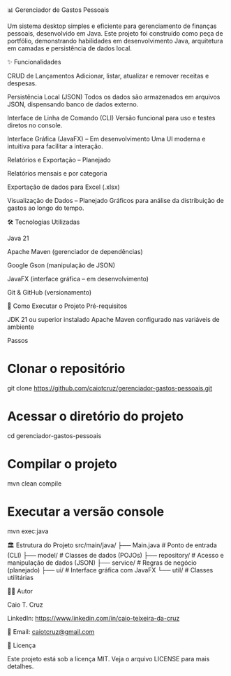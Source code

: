 📊 Gerenciador de Gastos Pessoais

Um sistema desktop simples e eficiente para gerenciamento de finanças pessoais, desenvolvido em Java.
Este projeto foi construído como peça de portfólio, demonstrando habilidades em desenvolvimento Java, arquitetura em camadas e persistência de dados local.

✨ Funcionalidades

CRUD de Lançamentos
Adicionar, listar, atualizar e remover receitas e despesas.

Persistência Local (JSON)
Todos os dados são armazenados em arquivos JSON, dispensando banco de dados externo.

Interface de Linha de Comando (CLI)
Versão funcional para uso e testes diretos no console.

Interface Gráfica (JavaFX) – Em desenvolvimento
Uma UI moderna e intuitiva para facilitar a interação.

Relatórios e Exportação – Planejado

Relatórios mensais e por categoria

Exportação de dados para Excel (.xlsx)

Visualização de Dados – Planejado
Gráficos para análise da distribuição de gastos ao longo do tempo.

🛠️ Tecnologias Utilizadas

Java 21

Apache Maven (gerenciador de dependências)

Google Gson (manipulação de JSON)

JavaFX (interface gráfica – em desenvolvimento)

Git & GitHub (versionamento)

🚀 Como Executar o Projeto
Pré-requisitos

JDK 21 ou superior instalado
Apache Maven configurado nas variáveis de ambiente

Passos
# Clonar o repositório
git clone https://github.com/caiotcruz/gerenciador-gastos-pessoais.git

# Acessar o diretório do projeto
cd gerenciador-gastos-pessoais

# Compilar o projeto
mvn clean compile

# Executar a versão console
mvn exec:java


🏛️ Estrutura do Projeto
src/main/java/
├── Main.java          # Ponto de entrada (CLI)
├── model/             # Classes de dados (POJOs)
├── repository/        # Acesso e manipulação de dados (JSON)
├── service/           # Regras de negócio (planejado)
├── ui/                # Interface gráfica com JavaFX
└── util/              # Classes utilitárias 


👨‍💻 Autor

Caio T. Cruz

LinkedIn: https://www.linkedin.com/in/caio-teixeira-da-cruz

📧 Email: caiotcruz@gmail.com

📄 Licença

Este projeto está sob a licença MIT. Veja o arquivo LICENSE para mais detalhes.